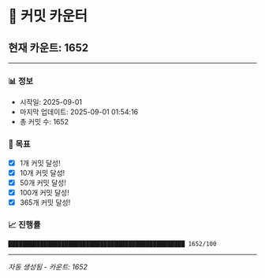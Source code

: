 # 🔢 커밋 카운터

## 현재 카운트: 1652

---

### 📊 정보
- 시작일: 2025-09-01
- 마지막 업데이트: 2025-09-01 01:54:16
- 총 커밋 수: 1652

### 🎯 목표
- [x] 1개 커밋 달성!
- [x] 10개 커밋 달성!
- [x] 50개 커밋 달성!
- [x] 100개 커밋 달성!
- [x] 365개 커밋 달성!

### 📈 진행률
```
██████████████████████████████████████████████████ 1652/100
```

---
*자동 생성됨 - 카운트: 1652*
